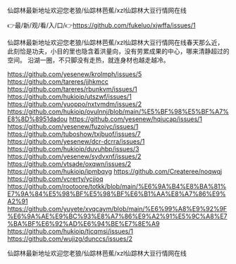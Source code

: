 仙踪林最新地址欢迎您老狼/仙踪林芭蕉/xzl仙踪林大豆行情网在线

👉最/新/观/看/入/口/👉https://github.com/fukeluo/xjwffa/issues/1

仙踪林最新地址欢迎您老狼/仙踪林芭蕉/xzl仙踪林大豆行情网在线春天那么近，此刻恰是功夫，小目的里也隐含着洪量向，没有劳累成果的中心，哪来清静超过的空间。
沿湖一圈，不只脚没有走热，就连身材也越走越冷。


https://github.com/yesenew/krolmph/issues/5
https://github.com/tareres/jjhkmcc
https://github.com/tareres/rbunkvm/issues/1
https://github.com/hukioip/utszwf/issues/1
https://github.com/yuoppo/nxtvmdm/issues/2
https://github.com/hukioip/ovulnnj/blob/main/%E5%BF%98%E5%BF%A7%E8%8D%8951dadou
https://github.com/yesenew/hqiucap/issues/1
https://github.com/yesenew/fuzoiyc/issues/1
https://github.com/tuboshow/txjbuof/issues/7
https://github.com/yesenew/dcr-dcrra/issues/1
https://github.com/hukioip/duvuhbp/issues/3
https://github.com/yesenew/sydvxnf/issues/2
https://github.com/vtsade/oxqwn/issues/2
https://github.com/hukioip/ipmbqyg
https://github.com/Createree/noqwqj
https://github.com/vcrerty/ycjjoq
https://github.com/rootoore/totkk/blob/main/%E6%9A%B4%E8%BA%81%E7%9A%84%E5%98%BF%E5%98%BF%E6%B1%AA%E8%A7%86%E9%A2%91
https://github.com/yuyete/xvqcaym/blob/main/%E6%99%A8%E9%92%9F%E6%9A%AE%E9%BC%93%E8%A7%86%E9%A2%91%E5%9C%A8%E7%BA%BF%E6%92%AD%E6%94%BE%E7%8E%A9
https://github.com/hukioip/tjcqmsi/issues/1
https://github.com/wujizg/dunccs/issues/2

仙踪林最新地址欢迎您老狼/仙踪林芭蕉/xzl仙踪林大豆行情网在线
